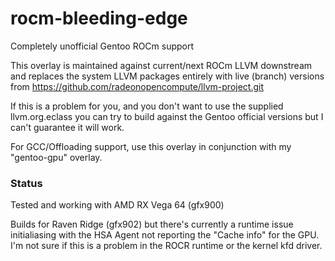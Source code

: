# rocm-bleeding-edge
Completely unofficial Gentoo ROCm support

This overlay is maintained against current/next ROCm
LLVM downstream and replaces the system LLVM packages
entirely with live (branch) versions from
https://github.com/radeonopencompute/llvm-project.git

If this is a problem for you, and you don't want to
use the supplied llvm.org.eclass you can try to build
against the Gentoo official versions but I can't
guarantee it will work.

For GCC/Offloading support, use this overlay in
conjunction with my "gentoo-gpu" overlay.


### Status
Tested and working with AMD RX Vega 64 (gfx900)

Builds for Raven Ridge (gfx902) but there's currently a
runtime issue initialiasing with the HSA Agent not
reporting the "Cache info" for the GPU.  I'm not sure
if this is a problem in the ROCR runtime or the kernel
kfd driver.
